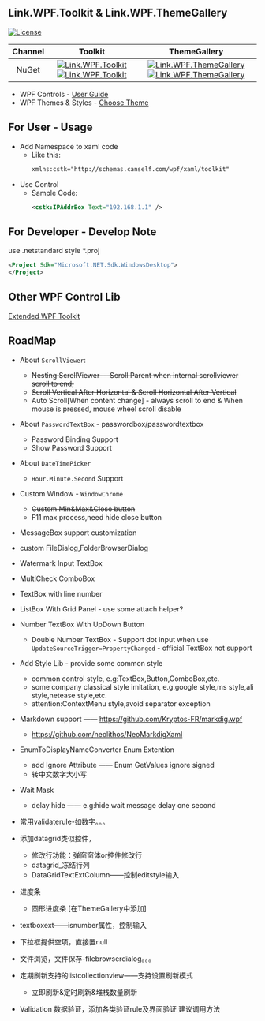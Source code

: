 ## Link.WPF.Toolkit & Link.WPF.ThemeGallery

[![License](https://img.shields.io/github/license/ShiJess/Link.WPF.Toolkit)](LICENSE)

|Channel|Toolkit|ThemeGallery|
|:--:|:--:|:--:|
|NuGet| [![Link.WPF.Toolkit](https://img.shields.io/nuget/v/Link.WPF.Toolkit.svg)](https://www.nuget.org/packages/Link.WPF.Toolkit/) [![Link.WPF.Toolkit](https://img.shields.io/nuget/dt/Link.WPF.Toolkit)](https://www.nuget.org/packages/Link.WPF.Toolkit/) | [![Link.WPF.ThemeGallery](https://img.shields.io/nuget/v/Link.WPF.ThemeGallery.svg)](https://www.nuget.org/packages/Link.WPF.ThemeGallery/) [![Link.WPF.ThemeGallery](https://img.shields.io/nuget/dt/Link.WPF.ThemeGallery)](https://www.nuget.org/packages/Link.WPF.ThemeGallery/) |

* WPF Controls - [User Guide](docs/ReadMe.md)
* WPF Themes & Styles - [Choose Theme](docs/Theme.md)

<!--
|   |
|:---:|
|[`IPAddrBox` Control](docs/IPAddrBox.md)| 
-->

## For User - Usage

* Add Namespace to xaml code
    * Like this:
        ``` xml
        xmlns:cstk="http://schemas.canself.com/wpf/xaml/toolkit"
        ```
* Use Control
    * Sample Code:
        ``` xml
        <cstk:IPAddrBox Text="192.168.1.1" />
        ```

## For Developer - Develop Note

use .netstandard style *.proj

``` xml
<Project Sdk="Microsoft.NET.Sdk.WindowsDesktop">
</Project>
```


## Other WPF Control Lib

[Extended WPF Toolkit](https://github.com/xceedsoftware/wpftoolkit)


## RoadMap

* About `ScrollViewer`:
    * ~~Nesting ScrollViewer -- Scroll Parent when internal scrollviewer scroll to end;~~
    * ~~Scroll Vertical After Horizontal & Scroll Horizontal After Vertical~~
    * Auto Scroll[When content change] - always scroll to end & When mouse is pressed, mouse wheel scroll disable
* About `PasswordTextBox` - passwordbox/passwordtextbox
    * Password Binding Support
    * Show Password Support
* About `DateTimePicker`
    * `Hour.Minute.Second` Support
* Custom Window - `WindowChrome`
    * ~~Custom Min&Max&Close button~~
    * F11 max process,need hide close button
* MessageBox support customization
* custom FileDialog,FolderBrowserDialog
* Watermark Input TextBox
* MultiCheck ComboBox
* TextBox with line number
* ListBox With Grid Panel - use some attach helper?
* Number TextBox With UpDown Button
    * Double Number TextBox - Support dot input when use `UpdateSourceTrigger=PropertyChanged` - official TextBox not support

* Add Style Lib - provide some common style
    * common control style, e.g:TextBox,Button,ComboBox,etc.
    * some company classical style imitation, e.g:google style,ms style,ali style,netease style,etc.
    * attention:ContextMenu style,avoid separator exception


* Markdown support —— https://github.com/Kryptos-FR/markdig.wpf
    * https://github.com/neolithos/NeoMarkdigXaml

* EnumToDisplayNameConverter Enum Extention
    * add Ignore Attribute —— Enum GetValues ignore signed
    * 转中文数字大小写

* Wait Mask
    * delay hide —— e.g:hide wait message delay one second
* 常用validaterule-如数字。。。
* 添加datagrid类似控件，
    * 修改行功能：弹窗窗体or控件修改行
    * datagrid_冻结行列
    * DataGridTextExtColumn——控制editstyle输入
* 进度条
    * 圆形进度条 [在ThemeGallery中添加]
* textboxext——isnumber属性，控制输入
* 下拉框提供空项，直接置null
* 文件浏览，文件保存-filebrowserdialog。。。
* 定期刷新支持的listcollectionview——支持设置刷新模式
    * 立即刷新&定时刷新&堆栈数量刷新

* Validation 数据验证，添加各类验证rule及界面验证 建议调用方法